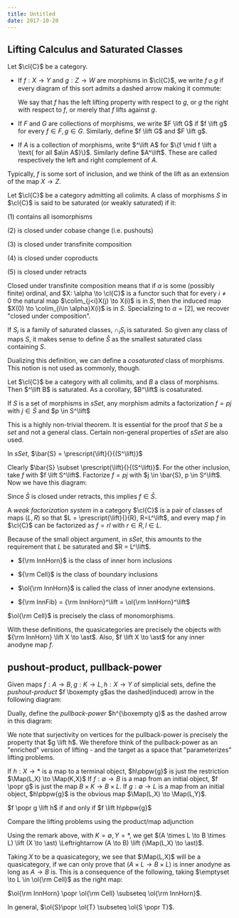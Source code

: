 ```yaml
---
title: Untitled
date: 2017-10-20
---
```

Lifting Calculus and Saturated Classes
--------------------------------------

Let $\cl{C}$ be a category.

-   If $f:X \to Y$ and $g:Z \to W$ are morphisms in $\cl{C}$, we write
    $f \boxslash g$ if every diagram of this sort admits a dashed arrow
    making it commute:

    We say that $f$ has the left lifting property with respect to $g$,
    or $g$ the right with respect to $f$, or merely that $f$ lifts
    against $g$.

-   If $F$ and $G$ are collections of morphisms, we write $F \lift G$ if
    $f \lift g$ for every $f\in F, g\in G$. Similarly, define
    $f \lift G$ and $F \lift g$.

-   If $A$ is a collection of morphisms, write $^\lift A$ for
    $\{f \mid f \lift a \text{ for all $a\in A$}\}$. Similarly define
    $A^\lift$. These are called respectively the left and right
    complement of $A$.

Typically, $f$ is some sort of inclusion, and we think of the lift as an
extension of the map $X \to Z$.

Let $\cl{C}$ be a category admitting all colimits. A class of morphisms
$S$ in $\cl{C}$ is said to be saturated (or weakly saturated) if it:

(1) contains all isomorphisms

(2) is closed under cobase change (i.e. pushouts)

(3) is closed under transfinite composition

(4) is closed under coproducts

(5) is closed under retracts

Closed under transfinite composition means that if $\alpha$ is some
(possibly finite) ordinal, and $X: \alpha \to \cl{C}$ is a functor such
that for every $i\neq 0$ the natural map $\colim_{j<i}X(j) \to X(i)$ is
in $S$, then the induced map $X(0) \to \colim_{i\in \alpha}X(i)$ is in
$S$. Specializing to $\alpha = [2]$, we recover "closed under
composition".

If $S_i$ is a family of saturated classes, $\cap_i S_i$ is saturated. So
given any class of maps $S$, it makes sense to define $\bar{S}$ as the
smallest saturated class containing $S$.

Dualizing this definition, we can define a *cosaturated* class of
morphisms. This notion is not used as commonly, though.

Let $\cl{C}$ be a category with all colimits, and $B$ a class of
morphisms. Then $^\lift B$ is saturated. As a corollary, $B^\lift$ is
cosaturated.

If $S$ is a set of morphisms in $sSet$, any morphism admits a
factorization $f=pj$ with $j \in \bar{S}$ and $p \in S^\lift$

This is a highly non-trivial theorem. It is essential for the proof that
$S$ be a *set* and not a general class. Certain non-general properties
of $sSet$ are also used.

In $sSet$, $\bar{S} = \prescript{\lift}{}{(S^\lift)}$

Clearly $\bar{S} \subset \prescript{\lift}{}{(S^\lift)}$. For the other
inclusion, take $f$ with $f \lift S^\lift$. Factorize $f = pj$ with
$j \in \bar{S}, p \in S^\lift$. Now we have this diagram:

Since $\bar{S}$ is closed under retracts, this implies $f \in \bar{S}$.

A *weak factorization system* in a category $\cl{C}$ is a pair of
classes of maps $(L,R)$ so that $L = \prescript{\lift}{}{R}, R=L^\lift$,
and every map $f$ in $\cl{C}$ can be factorized as $f = rl$ with
$r\in R, l\in L$.

Because of the small object argument, in $sSet$, this amounts to the
requirement that $L$ be saturated and $R = L^\lift$.

-   ${\rm InnHorn}$ is the class of inner horn inclusions

-   ${\rm Cell}$ is the class of boundary inclusions

-   $\ol{\rm InnHorn}$ is called the class of inner anodyne extensions.

-   ${\rm InnFib} = {\rm InnHorn}^\lift = \ol{\rm InnHorn}^\lift$

$\ol{\rm Cell}$ is precisely the class of monomorphisms.

With these definitions, the quasicategories are precisely the objects
with ${\rm InnHorn} \lift X \to \ast$. Also, $f \lift X \to \ast$ for
any inner anodyne map $f$.

pushout-product, pullback-power
-------------------------------

Given maps $f:A \to B, g:K \to L, h: X \to Y$ of simplicial sets, define
the *pushout-product* $f \boxempty g$as the dashed(induced) arrow in the
following diagram:

Dually, define the *pullback-power* $h^{\boxempty g}$ as the dashed
arrow in this diagram:

We note that surjectivity on vertices for the pullback-power is
precisely the property that $g \lift h$. We therefore think of the
pullback-power as an "enriched" version of lifting - and the target as a
space that "parameterizes" lifting problems.

If $h: X \to \ast$ is a map to a terminal object, $h\pbpw{g}$ is just
the restriction $\Map(L,X) \to \Map(K,X)$ If $f: \emptyset \to B$ is a
map from an initial object, $f \popr g$ is just the map
$B \times K \to B \times L$. If $g: \emptyset \to L$ is a map from an
initial object, $h\pbpw{g}$ is the obvious map
$\Map(L,X) \to \Map(L,Y)$.

$f \popr g \lift h$ if and only if $f \lift h\pbpw{g}$

Compare the lifting problems using the product/map adjunction

Using the remark above, with $K=\emptyset, Y = \ast$, we get
$(A \times L \to B \times L) \lift (X \to \ast) \Leftrightarrow (A \to B) \lift (\Map(L,X) \to \ast)$.

Taking $X$ to be a quasicategory, we see that $\Map(L,X)$ will be a
quasicategory, if we can only prove that $(A \times L \to B \times L)$
is inner anodyne as long as $A \to B$ is. This is a consequence of the
following, taking $\emptyset \to L \in \ol{\rm Cell}$ as the right map:

$\ol{\rm InnHorn} \popr \ol{\rm Cell} \subseteq \ol{\rm InnHorn}$.

In general, $\ol{S}\popr \ol{T} \subseteq \ol{S \popr T}$.
